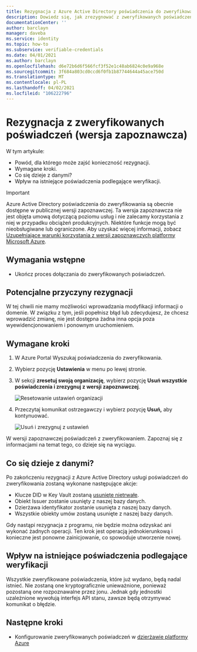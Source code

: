 ```yaml
---
title: Rezygnacja z Azure Active Directory poświadczenia do zweryfikowania (wersja zapoznawcza)
description: Dowiedz się, jak zrezygnować z zweryfikowanych poświadczeń w wersji zapoznawczej
documentationCenter: ''
author: barclayn
manager: daveba
ms.service: identity
ms.topic: how-to
ms.subservice: verifiable-credentials
ms.date: 04/01/2021
ms.author: barclayn
ms.openlocfilehash: d6e72b6d6f566fcf3f52e1c48ab6824c0e9a968e
ms.sourcegitcommit: 3f684a803cd0ccd6f0fb1b87744644a45ace750d
ms.translationtype: MT
ms.contentlocale: pl-PL
ms.lasthandoff: 04/02/2021
ms.locfileid: "106222796"
---
```

# <a name="opt-out-of-the-verifiable-credentials-preview"></a>Rezygnacja z zweryfikowanych poświadczeń (wersja zapoznawcza)

W tym artykule:

- Powód, dla którego może zajść konieczność rezygnacji.
- Wymagane kroki.
- Co się dzieje z danymi?
- Wpływ na istniejące poświadczenia podlegające weryfikacji.

> [!IMPORTANT]
> Azure Active Directory poświadczenia do zweryfikowania są obecnie dostępne w publicznej wersji zapoznawczej.
> Ta wersja zapoznawcza nie jest objęta umową dotyczącą poziomu usług i nie zalecamy korzystania z niej w przypadku obciążeń produkcyjnych. Niektóre funkcje mogą być nieobsługiwane lub ograniczone. Aby uzyskać więcej informacji, zobacz [Uzupełniające warunki korzystania z wersji zapoznawczych platformy Microsoft Azure](https://azure.microsoft.com/support/legal/preview-supplemental-terms/).

## <a name="prerequisites"></a>Wymagania wstępne

- Ukończ proces dołączania do zweryfikowanych poświadczeń.

## <a name="potential-reasons-for-opting-out"></a>Potencjalne przyczyny rezygnacji

W tej chwili nie mamy możliwości wprowadzania modyfikacji informacji o domenie. W związku z tym, jeśli popełnisz błąd lub zdecydujesz, że chcesz wprowadzić zmianę, nie jest dostępna żadna inna opcja poza wyewidencjonowaniem i ponownym uruchomieniem.

## <a name="the-steps-required"></a>Wymagane kroki

1. W Azure Portal Wyszukaj poświadczenia do zweryfikowania.
2. Wybierz pozycję **Ustawienia** w menu po lewej stronie.
3. W sekcji **zresetuj swoją organizację**, wybierz pozycję **Usuń wszystkie poświadczenia i zrezygnuj z wersji zapoznawczej**.

   ![Resetowanie ustawień organizacji](media/how-to-opt-out/settings-reset.png)

4. Przeczytaj komunikat ostrzegawczy i wybierz pozycję **Usuń,** aby kontynuować.

   ![Usuń i zrezygnuj z ustawień](media/how-to-opt-out/delete-and-opt-out.png)

W wersji zapoznawczej poświadczeń z zweryfikowaniem. Zapoznaj się z informacjami na temat tego, co dzieje się na wyciągu.

## <a name="what-happens-to-your-data"></a>Co się dzieje z danymi?

Po zakończeniu rezygnacji z Azure Active Directory usługi poświadczeń do zweryfikowania zostaną wykonane następujące akcje:

- Klucze DID w Key Vault zostaną [usunięte nietrwałe](../../key-vault/general/soft-delete-overview.md).
- Obiekt Issuer zostanie usunięty z naszej bazy danych.
- Dzierżawa identyfikator zostanie usunięta z naszej bazy danych. 
- Wszystkie obiekty umów zostaną usunięte z naszej bazy danych.

Gdy nastąpi rezygnacja z programu, nie będzie można odzyskać ani wykonać żadnych operacji. Ten krok jest operacją jednokierunkową i konieczne jest ponowne zainicjowanie, co spowoduje utworzenie nowej.  

## <a name="effect-on-existing-verifiable-credentials"></a>Wpływ na istniejące poświadczenia podlegające weryfikacji

Wszystkie zweryfikowane poświadczenia, które już wydano, będą nadal istnieć. Nie zostaną one kryptograficznie unieważnione, ponieważ pozostaną one rozpoznawalne przez jonu.
Jednak gdy jednostki uzależnione wywołują interfejs API stanu, zawsze będą otrzymywać komunikat o błędzie.

## <a name="next-steps"></a>Następne kroki

- Konfigurowanie zweryfikowanych poświadczeń w [dzierżawie platformy Azure](get-started-verifiable-credentials.md)